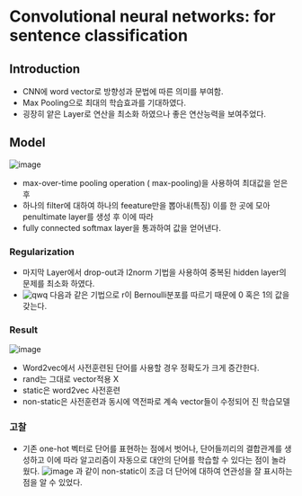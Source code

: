 # Convolutional neural networks: for sentence classification

## Introduction

-   CNN에 word vector로 방향성과 문법에 따른 의미를 부여함.
-   Max Pooling으로 최대의 학습효과를 기대하였다.
-   굉장히 얕은 Layer로 연산을 최소화 하였으나 좋은 연산능력을 보여주었다.

## Model
![image](https://user-images.githubusercontent.com/69898343/133611002-302c92e2-069e-457e-886b-208237df2689.png)

- max-over-time pooling operation ( max-pooling)을 사용하여 최대값을 얻은 후
- 하나의 filter에 대하여 하나의 feeature만을 뽑아내(특징) 이를 한 곳에 모아 penultimate layer를 생성 후 이에 따라 
- fully connected softmax layer을 통과하여 값을 얻어낸다.

### Regularization
- 마지막 Layer에서 drop-out과 l2norm 기법을 사용하여 중복된 hidden layer의 문제를 최소화 하였다.
- ![qwq](https://user-images.githubusercontent.com/69898343/133556690-3dc31dec-53e9-462c-bd8a-968c6a0efd81.png)
다음과 같은 기법으로 r이 Bernoulli분포를 따르기 때문에 0 혹은 1의 값을 갖는다.

### Result
![image](https://user-images.githubusercontent.com/69898343/133557331-e901652b-4e90-4b92-818b-77f6401334ff.png)
- Word2vec에서 사전훈련된 단어를 사용할 경우 정확도가 크게 증간한다.
- rand는 그대로 vector적용 X
- static은 word2vec 사전훈련
- non-static은 사전훈련과 동시에 역전파로 계속 vector들이 수정되어 진 학습모델



### 고찰
- 기존 one-hot 벡터로 단어를 표현하는 점에서 벗어나, 단어들끼리의 결합관계를 생성하고 이에 따라 알고리즘이 자동으로 대안의 단어를 학습할 수 있다는 점이 놀라웠다.
![image](https://user-images.githubusercontent.com/69898343/133558199-b43668c8-2bfa-4805-ba42-fbbd75890255.png)
과 같이 non-static이 조금 더 단어에 대하여 연관성을 잘 표시하는 점을 알 수 있었다.
